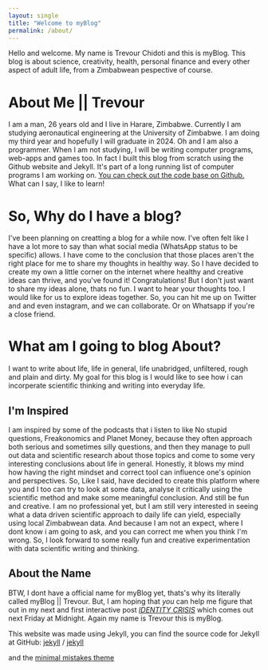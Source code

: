 ```yaml
---
layout: single
title: "Welcome to myBlog"
permalink: /about/
---
```

Hello and welcome. My name is Trevour Chidoti and this is myBlog. This blog is about science, creativity, health, personal finance and every other aspect of adult life, from a Zimbabwean pespective of course.
# About Me || Trevour
I am a man, 26 years old and I live in Harare, Zimbabwe. Currently I am studying aeronautical engineering at the University of Zimbabwe. I am doing my third year and hopefully I will graduate in 2024. Oh and I am also a programmer. When I am not studying, I will be writing computer programs, web-apps and games too. In fact I built this blog from scratch using the Github website and Jekyll. It's part of a long running list of computer programs I am working on. 
[You can check out the code base on Github.](https://github.com/traelincoln/myblog/tree/not-main) What can I say, I like to learn!

# So, Why do I have a blog?
I've been planning on creatting a blog for a while now. I've often felt like I have a lot more to say than what social media (WhatsApp status to be specific) allows. I have come to the conclusion that those places aren't the right place for me to share my thoughts in healthy way. So I have decided to create my own a little corner on the internet where healthy and creative ideas can thrive, and you've found it! Congratulations! But I don't just want to share my ideas alone, thats no fun. I want to hear your thoughts too. I would like for us to explore ideas together. So, you can hit me up on Twitter and and even instagram, and we can collaborate. Or on Whatsapp if you're a close friend.

# What am I going to blog About?
I want to write about life, life in general, life unabridged, unfiltered, rough and plain and dirty. My goal for this blog is I would like to see how i can incorperate scientific thinking and writing into everyday life.

## I'm Inspired
I am inspired by some of the podcasts that i listen to like No stupid questions, Freakonomics and Planet Money, because they often approach both serious and sometimes silly questions, and then they manage to pull out data and scientific research about those topics and come to some very interesting conclusions about life in general. Honestly, it blows my mind how having the right mindset and correct tool can influence one's opinion and perspectives. 
So, Like I said, have decided to create this platform where you and I too can try to look at some data, analyse it critically using the scientific method and make some meaningful conclusion. And still be fun and creative. I am no professional yet, but I am still very interested in seeing what a data driven scientific approach to daily life can yield, especially using local Zimbabwean data.  And because I am not an expect, where I dont know i am going to ask, and you can correct me when you think I'm wrong. So, I look forward to some really fun and creative experimentation with data scientific writing and thinking.

## About the Name
BTW, I dont have a official name for myBlog yet, thats's why its literally called myBlog || Trevour.  But, I  am hoping that *you* can help me figure that out in my next and first interactive post [*IDENTITY CRISIS*](/draft/2022/02/05/) which comes out next Friday at Midnight. 
Again my name is Trevour this is myBlog.

This website was made using Jekyll, you can find the source code for Jekyll at GitHub: [jekyll][jekyll-organization] /
[jekyll](https://github.com/jekyll/jekyll)

[jekyll-organization]: https://github.com/jekyll
 and the [minimal mistakes theme](https://github.com/traelincoln/minimal-mistakes)